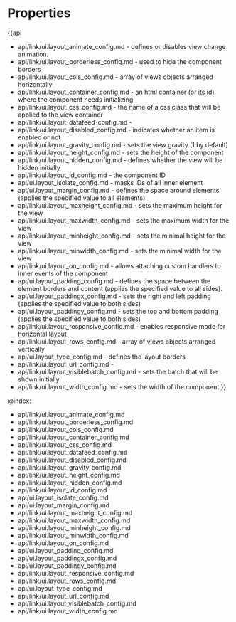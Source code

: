 Properties
==========

{{api
- api/link/ui.layout_animate_config.md - defines or disables view change animation.
- api/link/ui.layout_borderless_config.md - used to hide the component borders
- api/link/ui.layout_cols_config.md - array of views objects arranged horizontally
- api/link/ui.layout_container_config.md - an html container (or its id) where the component needs initializing
- api/link/ui.layout_css_config.md - the name of a css class that will be applied to the view container
- api/link/ui.layout_datafeed_config.md - 
- api/link/ui.layout_disabled_config.md - indicates whether an item is enabled or not
- api/link/ui.layout_gravity_config.md - sets the view gravity (1 by default)
- api/link/ui.layout_height_config.md - sets the height of the component
- api/link/ui.layout_hidden_config.md - defines whether the view will be hidden initially
- api/link/ui.layout_id_config.md - the component ID
- api/ui.layout_isolate_config.md - masks IDs of all inner element
- api/ui.layout_margin_config.md - defines the space around elements (applies the specified value to all elements)
- api/link/ui.layout_maxheight_config.md - sets the maximum height for the view
- api/link/ui.layout_maxwidth_config.md - sets the maximum width for the view
- api/link/ui.layout_minheight_config.md - sets the minimal height for the view
- api/link/ui.layout_minwidth_config.md - sets the minimal width for the view
- api/link/ui.layout_on_config.md - allows attaching custom handlers to inner events of the component
- api/ui.layout_padding_config.md - defines the space between the element borders and content (applies the specified value to all sides).
- api/ui.layout_paddingx_config.md - sets the right and left padding (applies the specified value to both sides)
- api/ui.layout_paddingy_config.md - sets the top and bottom padding (applies the specified value to both sides)
- api/link/ui.layout_responsive_config.md - enables responsive mode for horizontal layout
- api/link/ui.layout_rows_config.md - array of views objects arranged vertically
- api/ui.layout_type_config.md - defines the layout borders
- api/link/ui.layout_url_config.md - 
- api/link/ui.layout_visiblebatch_config.md - sets the batch that will be shown initially
- api/link/ui.layout_width_config.md - sets the width of the component
}}

@index:
- api/link/ui.layout_animate_config.md
- api/link/ui.layout_borderless_config.md
- api/link/ui.layout_cols_config.md
- api/link/ui.layout_container_config.md
- api/link/ui.layout_css_config.md
- api/link/ui.layout_datafeed_config.md
- api/link/ui.layout_disabled_config.md
- api/link/ui.layout_gravity_config.md
- api/link/ui.layout_height_config.md
- api/link/ui.layout_hidden_config.md
- api/link/ui.layout_id_config.md
- api/ui.layout_isolate_config.md
- api/ui.layout_margin_config.md
- api/link/ui.layout_maxheight_config.md
- api/link/ui.layout_maxwidth_config.md
- api/link/ui.layout_minheight_config.md
- api/link/ui.layout_minwidth_config.md
- api/link/ui.layout_on_config.md
- api/ui.layout_padding_config.md
- api/ui.layout_paddingx_config.md
- api/ui.layout_paddingy_config.md
- api/link/ui.layout_responsive_config.md
- api/link/ui.layout_rows_config.md
- api/ui.layout_type_config.md
- api/link/ui.layout_url_config.md
- api/link/ui.layout_visiblebatch_config.md
- api/link/ui.layout_width_config.md

